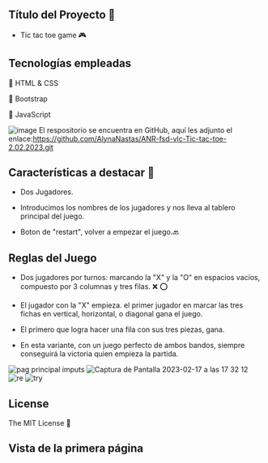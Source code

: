 ## Título del Proyecto :rocket:

- Tic tac toe game :video_game:


## Tecnologías empleadas

:link: HTML & CSS

:link: Bootstrap

:link: JavaScript 


![image](https://user-images.githubusercontent.com/121962750/215277229-ec3606fa-3246-421a-8ab1-d7972c77b238.png)
El respositorio se encuentra en GitHub, aquí les adjunto el enlace:https://github.com/AlynaNastas/ANR-fsd-vlc-Tic-tac-toe-2.02.2023.git



## Características a destacar :round_pushpin:

- Dos Jugadores.

- Introducimos los nombres de los jugadores y nos lleva al tablero principal del juego.

- Boton de "restart", volver a empezar el juego.:back:



## Reglas del Juego
- Dos jugadores por turnos: marcando la "X" y la "O" en espacios vacíos, compuesto por 3 columnas y tres filas. :x: :o:

- El jugador con la "X" empieza. el primer jugador en marcar las tres fichas en vertical, horizontal, o diagonal gana el juego.

- El primero que logra hacer una fila con sus tres piezas, gana. 

- En esta variante, con un juego perfecto de ambos bandos, siempre conseguirá la victoria quien empieza la partida.




![pag principal imputs](https://user-images.githubusercontent.com/121962750/219699220-d0bbc629-691a-41fe-b482-a34a8c051e87.png)
![Captura de Pantalla 2023-02-17 a las 17 32 12](https://user-images.githubusercontent.com/121962750/219710709-51c4c246-e855-4a86-a413-5a50c48ce1c8.png)
![re](https://user-images.githubusercontent.com/121962750/218306500-62bd1cdd-934a-41e9-8772-56d49b5f412b.png)
![try](https://user-images.githubusercontent.com/121962750/218306504-46dcfb60-9aa6-48fb-a6fa-b111160a3b62.png)


## License

The MIT License :page_facing_up:

## Vista de la primera página


